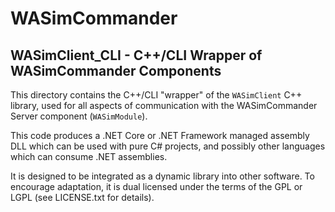 
# WASimCommander
## WASimClient_CLI - C++/CLI Wrapper of WASimCommander Components

This directory contains the C++/CLI "wrapper" of the `WASimClient` C++ library, used for all
aspects of communication with the WASimCommander Server component (`WASimModule`).

This code produces a .NET Core or .NET Framework managed assembly DLL which can be used with pure C# projects,
and possibly other languages which can consume .NET assemblies.

It is designed to be integrated as a dynamic library into other software.
To encourage adaptation, it is dual licensed under the terms of the GPL or LGPL (see LICENSE.txt for details).

